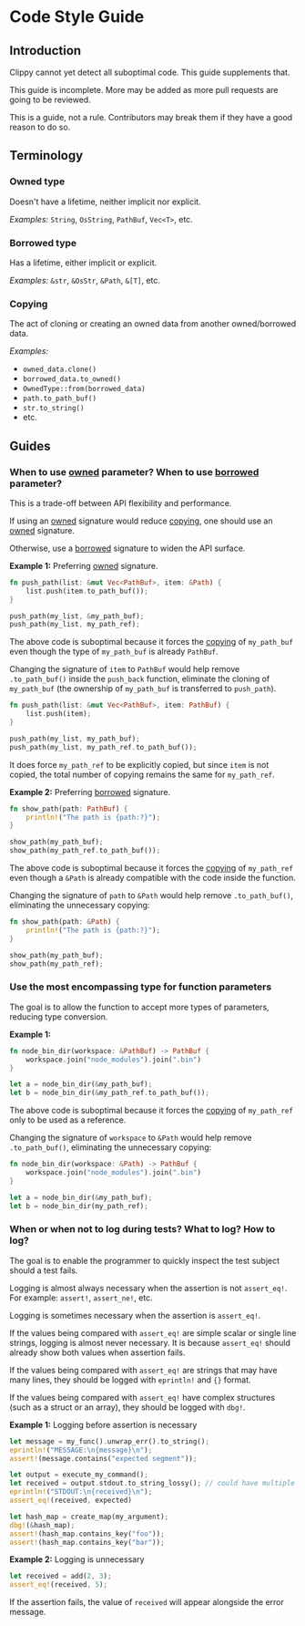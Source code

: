 # Code Style Guide

## Introduction

Clippy cannot yet detect all suboptimal code. This guide supplements that.

This guide is incomplete. More may be added as more pull requests are going to be reviewed.

This is a guide, not a rule. Contributors may break them if they have a good reason to do so.

## Terminology

[owned]: #owned-type
[borrowed]: #borrowed-type
[copying]: #copying

### Owned type

Doesn't have a lifetime, neither implicit nor explicit.

*Examples:* `String`, `OsString`, `PathBuf`, `Vec<T>`, etc.

### Borrowed type

Has a lifetime, either implicit or explicit.

*Examples:* `&str`, `&OsStr`, `&Path`, `&[T]`, etc.

### Copying

The act of cloning or creating an owned data from another owned/borrowed data.

*Examples:*
* `owned_data.clone()`
* `borrowed_data.to_owned()`
* `OwnedType::from(borrowed_data)`
* `path.to_path_buf()`
* `str.to_string()`
* etc.

## Guides

### When to use [owned] parameter? When to use [borrowed] parameter?

This is a trade-off between API flexibility and performance.

If using an [owned] signature would reduce [copying], one should use an [owned] signature.

Otherwise, use a [borrowed] signature to widen the API surface.

**Example 1:** Preferring [owned] signature.

```rust
fn push_path(list: &mut Vec<PathBuf>, item: &Path) {
    list.push(item.to_path_buf());
}

push_path(my_list, &my_path_buf);
push_path(my_list, my_path_ref);
```

The above code is suboptimal because it forces the [copying] of `my_path_buf` even though the type of `my_path_buf` is already `PathBuf`.

Changing the signature of `item` to `PathBuf` would help remove `.to_path_buf()` inside the `push_back` function, eliminate the cloning of `my_path_buf` (the ownership of `my_path_buf` is transferred to `push_path`).

```rust
fn push_path(list: &mut Vec<PathBuf>, item: PathBuf) {
    list.push(item);
}

push_path(my_list, my_path_buf);
push_path(my_list, my_path_ref.to_path_buf());
```

It does force `my_path_ref` to be explicitly copied, but since `item` is not copied, the total number of copying remains the same for `my_path_ref`.

**Example 2:** Preferring [borrowed] signature.

```rust
fn show_path(path: PathBuf) {
    println!("The path is {path:?}");
}

show_path(my_path_buf);
show_path(my_path_ref.to_path_buf());
```

The above code is suboptimal because it forces the [copying] of `my_path_ref` even though a `&Path` is already compatible with the code inside the function.

Changing the signature of `path` to `&Path` would help remove `.to_path_buf()`, eliminating the unnecessary copying:

```rust
fn show_path(path: &Path) {
    println!("The path is {path:?}");
}

show_path(my_path_buf);
show_path(my_path_ref);
```

### Use the most encompassing type for function parameters

The goal is to allow the function to accept more types of parameters, reducing type conversion.

**Example 1:**

```rust
fn node_bin_dir(workspace: &PathBuf) -> PathBuf {
    workspace.join("node_modules").join(".bin")
}

let a = node_bin_dir(&my_path_buf);
let b = node_bin_dir(&my_path_ref.to_path_buf());
```

The above code is suboptimal because it forces the [copying] of `my_path_ref` only to be used as a reference.

Changing the signature of `workspace` to `&Path` would help remove `.to_path_buf()`, eliminating the unnecessary copying:

```rust
fn node_bin_dir(workspace: &Path) -> PathBuf {
    workspace.join("node_modules").join(".bin")
}

let a = node_bin_dir(&my_path_buf);
let b = node_bin_dir(my_path_ref);
```

### When or when not to log during tests? What to log? How to log?

The goal is to enable the programmer to quickly inspect the test subject should a test fails.

Logging is almost always necessary when the assertion is not `assert_eq!`. For example: `assert!`, `assert_ne!`, etc.

Logging is sometimes necessary when the assertion is `assert_eq!`.

If the values being compared with `assert_eq!` are simple scalar or single line strings, logging is almost never necessary. It is because `assert_eq!` should already show both values when assertion fails.

If the values being compared with `assert_eq!` are strings that may have many lines, they should be logged with `eprintln!` and `{}` format.

If the values being compared with `assert_eq!` have complex structures (such as a struct or an array), they should be logged with `dbg!`.

**Example 1:** Logging before assertion is necessary

```rust
let message = my_func().unwrap_err().to_string();
eprintln!("MESSAGE:\n{message}\n");
assert!(message.contains("expected segment"));
```

```rust
let output = execute_my_command();
let received = output.stdout.to_string_lossy(); // could have multiple lines
eprintln!("STDOUT:\n{received}\n");
assert_eq!(received, expected)
```

```rust
let hash_map = create_map(my_argument);
dbg!(&hash_map);
assert!(hash_map.contains_key("foo"));
assert!(hash_map.contains_key("bar"));
```

**Example 2:** Logging is unnecessary

```rust
let received = add(2, 3);
assert_eq!(received, 5);
```

If the assertion fails, the value of `received` will appear alongside the error message.
